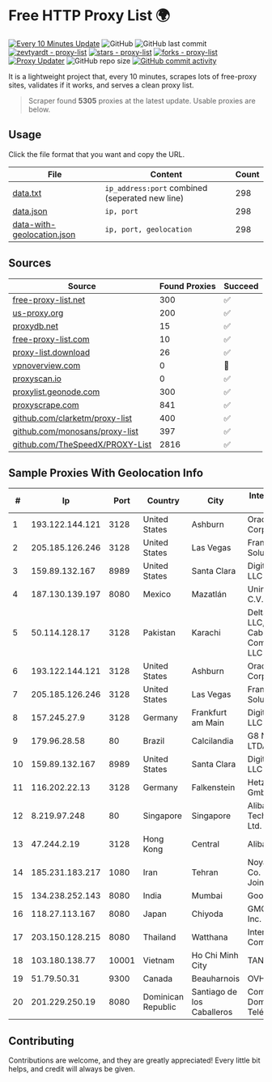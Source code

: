 
# Free HTTP Proxy List 🌍

[![Every 10 Minutes Update](https://github.com/mertguvencli/http-proxy-list/actions/workflows/main.yml/badge.svg?branch=main)](https://github.com/mertguvencli/http-proxy-list/actions/workflows/main.yml)
![GitHub](https://img.shields.io/github/license/mertguvencli/http-proxy-list)
![GitHub last commit](https://img.shields.io/github/last-commit/mertguvencli/http-proxy-list)
[![zevtyardt - proxy-list](https://img.shields.io/static/v1?label=zevtyardt&message=proxy-list&color=blue&logo=github)](https://github.com/zevtyardt/proxy-list "Go to GitHub repo")
[![stars - proxy-list](https://img.shields.io/github/stars/zevtyardt/proxy-list?style=social)](https://github.com/zevtyardt/proxy-list)
[![forks - proxy-list](https://img.shields.io/github/forks/zevtyardt/proxy-list?style=social)](https://github.com/zevtyardt/proxy-list)
[![Proxy Updater](https://github.com/zevtyardt/proxy-list/workflows/Proxy%20Updater/badge.svg)](https://github.com/zevtyardt/proxy-list/actions?query=workflow:"Proxy+Updater")
![GitHub repo size](https://img.shields.io/github/repo-size/zevtyardt/proxy-list)
[![GitHub commit activity](https://img.shields.io/github/commit-activity/m/zevtyardt/proxy-list?logo=commits)](https://github.com/zevtyardt/proxy-list/commits/main)

It is a lightweight project that, every 10 minutes, scrapes lots of free-proxy sites, validates if it works, and serves a clean proxy list.

> Scraper found **5305** proxies at the latest update. Usable proxies are below.

## Usage

Click the file format that you want and copy the URL.

|File|Content|Count|
|----|-------|-----|
|[data.txt](https://raw.githubusercontent.com/mertguvencli/http-proxy-list/main/proxy-list/data.txt)|`ip_address:port` combined (seperated new line)|298|
|[data.json](https://raw.githubusercontent.com/mertguvencli/http-proxy-list/main/proxy-list/data.json)|`ip, port`|298|
|[data-with-geolocation.json](https://raw.githubusercontent.com/mertguvencli/http-proxy-list/main/proxy-list/data-with-geolocation.json)|`ip, port, geolocation`|298|

## Sources

|Source|Found Proxies|Succeed|
|------|-------------|-------|
|[free-proxy-list.net](https://free-proxy-list.net)|300|✅|
|[us-proxy.org](https://www.us-proxy.org)|200|✅|
|[proxydb.net](http://proxydb.net)|15|✅|
|[free-proxy-list.com](https://free-proxy-list.com/?page=&port=&type%5B%5D=http&type%5B%5D=https&up_time=0&search=Search)|10|✅|
|[proxy-list.download](https://www.proxy-list.download/HTTP)|26|✅|
|[vpnoverview.com](https://vpnoverview.com/privacy/anonymous-browsing/free-proxy-servers)|0|🚫|
|[proxyscan.io](https://www.proxyscan.io)|0|✅|
|[proxylist.geonode.com](https://proxylist.geonode.com/api/proxy-list?limit=300&page=1&sort_by=lastChecked&sort_type=desc&protocols=http,https)|300|✅|
|[proxyscrape.com](https://api.proxyscrape.com/v2/?request=displayproxies&protocol=http&timeout=10000&country=all&ssl=all&anonymity=all)|841|✅|
|[github.com/clarketm/proxy-list](https://raw.githubusercontent.com/clarketm/proxy-list/master/proxy-list-raw.txt)|400|✅|
|[github.com/monosans/proxy-list](https://raw.githubusercontent.com/monosans/proxy-list/main/proxies/http.txt)|397|✅|
|[github.com/TheSpeedX/PROXY-List](https://raw.githubusercontent.com/TheSpeedX/PROXY-List/master/http.txt)|2816|✅|


## Sample Proxies With Geolocation Info

|#|Ip|Port|Country|City|Internet Service Provider|
|-|--|----|-------|----|-------------------------|
|1|193.122.144.121|3128|United States|Ashburn|Oracle Corporation|
|2|205.185.126.246|3128|United States|Las Vegas|FranTech Solutions|
|3|159.89.132.167|8989|United States|Santa Clara|DigitalOcean, LLC|
|4|187.130.139.197|8080|Mexico|Mazatlán|Uninet S.A. de C.V.|
|5|50.114.128.17|3128|Pakistan|Karachi|Delta Centric LLC, Comcast Cable Communications, LLC|
|6|193.122.144.121|3128|United States|Ashburn|Oracle Corporation|
|7|205.185.126.246|3128|United States|Las Vegas|FranTech Solutions|
|8|157.245.27.9|3128|Germany|Frankfurt am Main|DigitalOcean, LLC|
|9|179.96.28.58|80|Brazil|Calcilandia|G8 NETWORKS LTDA|
|10|159.89.132.167|8989|United States|Santa Clara|DigitalOcean, LLC|
|11|116.202.22.13|3128|Germany|Falkenstein|Hetzner Online GmbH|
|12|8.219.97.248|80|Singapore|Singapore|Alibaba (US) Technology Co., Ltd.|
|13|47.244.2.19|3128|Hong Kong|Central|Alibaba.com LLC|
|14|185.231.183.217|1080|Iran|Tehran|Noyan Abr Arvan Co. ( Private Joint Stock)|
|15|134.238.252.143|8080|India|Mumbai|Google LLC|
|16|118.27.113.167|8080|Japan|Chiyoda|GMO Internet, Inc.|
|17|203.150.128.215|8080|Thailand|Watthana|Internet Thailand Company Ltd|
|18|103.180.138.77|10001|Vietnam|Ho Chi Minh City|TANHOANGVINA|
|19|51.79.50.31|9300|Canada|Beauharnois|OVH SAS|
|20|201.229.250.19|8080|Dominican Republic|Santiago de los Caballeros|Compañía Dominicana de Teléfonos S. A.|



## Contributing

Contributions are welcome, and they are greatly appreciated! Every
little bit helps, and credit will always be given.

